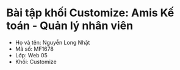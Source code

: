 # Bài tập khối Customize: Amis Kế toán - Quản lý nhân viên
* Họ và tên: Nguyễn Long Nhật
* Mã số: MF1678
* Lớp: Web 05
* Khối: Customize